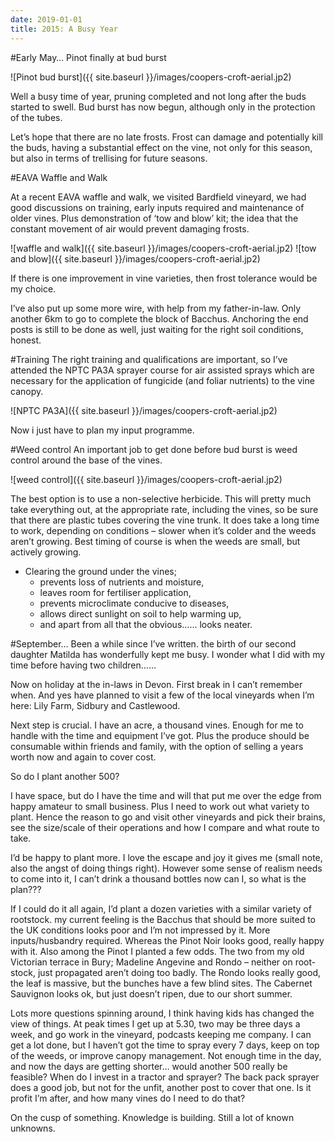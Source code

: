 ```yaml
---
date: 2019-01-01
title: 2015: A Busy Year
---
```


#Early May…
Pinot finally at bud burst

![Pinot bud burst]({{ site.baseurl }}/images/coopers-croft-aerial.jp2)

Well a busy time of year, pruning completed and not long after the buds started to swell.  Bud burst has now begun, although only in the protection of the tubes.

Let’s hope that there are no late frosts.  Frost can damage and potentially kill the buds, having a substantial effect on the vine, not only for this season, but also in terms of trellising for future seasons.

#EAVA Waffle and Walk

At a recent EAVA waffle and walk, we visited Bardfield vineyard, we had good discussions on training, early inputs required and maintenance of older vines.  Plus demonstration of ‘tow and blow’ kit; the idea that the constant movement of air would prevent damaging frosts.

![waffle and walk]({{ site.baseurl }}/images/coopers-croft-aerial.jp2)
![tow and blow]({{ site.baseurl }}/images/coopers-croft-aerial.jp2)


If there is one improvement in vine varieties, then frost tolerance would be my choice.

I’ve also put up some more wire, with help from my father-in-law.  Only another 6km to go to complete the block of Bacchus.  Anchoring the end posts is still to be done as well, just waiting for the right soil conditions, honest.

#Training
The right training and qualifications are important, so I’ve attended the NPTC PA3A sprayer course for air assisted sprays which are necessary for the application of fungicide (and foliar nutrients) to the vine canopy.

![NPTC PA3A]({{ site.baseurl }}/images/coopers-croft-aerial.jp2)

Now i just have to plan my input programme.

#Weed control
An important job to get done before bud burst is weed control around the base of the vines.

![weed control]({{ site.baseurl }}/images/coopers-croft-aerial.jp2)

The best option is to use a non-selective herbicide.  This will pretty much take everything out, at the appropriate rate, including the vines, so be sure that there are plastic tubes covering the vine trunk.  It does take a long time to work, depending on conditions – slower when it’s colder and the weeds aren’t growing.  Best timing of course is when the weeds are small, but actively growing.

* Clearing the ground under the vines;
  + prevents loss of nutrients and moisture,
  + leaves room for fertiliser application,
  + prevents microclimate conducive to diseases,
  + allows direct sunlight on soil to help warming up,
  + and apart from all that the obvious…… looks neater.

#September…
Been a while since I’ve written. the birth of our second daughter Matilda has wonderfully kept me busy. I wonder what I did with my time before having two children……

Now on holiday at the in-laws in Devon.  First break in I can’t remember when.  And yes have planned to visit a few of the local vineyards when I’m here: Lily Farm, Sidbury and Castlewood.

Next step is crucial.  I have an acre, a thousand vines.  Enough for me to handle with the time and equipment I’ve got.  Plus the produce should be consumable within friends and family, with the option of selling a years worth now and again to cover cost.

So do I plant another 500?

I have space, but do I have the time and will that put me over the edge from happy amateur to small business.  Plus I need to work out what variety to plant.  Hence the reason to go and visit other vineyards and pick their brains, see the size/scale of their operations and how I compare and what route to take.

I’d be happy to plant more.  I love the escape and joy it gives me (small note, also the angst of doing things right).  However some sense of realism needs to come into it, I can’t drink a thousand bottles now can I, so what is the plan???

If I could do it all again, I’d plant a dozen varieties with a similar variety of rootstock. my current feeling is the Bacchus that should be more suited to the UK conditions looks poor and I’m not impressed by it.  More inputs/husbandry required.  Whereas the Pinot Noir looks good, really happy with it.  Also among the Pinot I planted a few odds.  The two from my old Victorian terrace in Bury; Madeline Angevine and Rondo – neither on root-stock, just propagated aren’t doing too badly.  The Rondo looks really good, the leaf is massive, but the bunches have a few blind sites.  The Cabernet Sauvignon looks ok, but just doesn’t ripen, due to our short summer.

Lots more questions spinning around, I think having kids has changed the view of things. At peak times I get up at 5.30, two may be three days a week, and go work in the vineyard, podcasts keeping me company.  I can get a lot done, but I haven’t got the time to spray every 7 days, keep on top of the weeds, or improve canopy management.  Not enough time in the day, and now the days are getting shorter… would another 500 really be feasible?  When do I invest in a tractor and sprayer?  The back pack sprayer does a good job, but not for the unfit, another post to cover that one.  Is it profit I’m after, and how many vines do I need to do that?

On the cusp of something.  Knowledge is building.  Still a lot of known unknowns.
